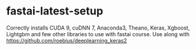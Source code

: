 # fastai-latest-setup
Correctly installs CUDA 9, cuDNN 7, Anaconda3, Theano, Keras, Xgboost, Lightgbm and few other libraries to use with fastai course. Use along with https://github.com/roebius/deeplearning_keras2
